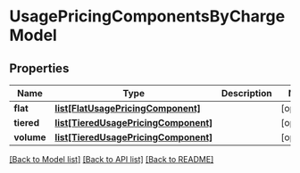 # UsagePricingComponentsByChargeModel

## Properties
Name | Type | Description | Notes
------------ | ------------- | ------------- | -------------
**flat** | [**list[FlatUsagePricingComponent]**](FlatUsagePricingComponent.md) |  | [optional] 
**tiered** | [**list[TieredUsagePricingComponent]**](TieredUsagePricingComponent.md) |  | [optional] 
**volume** | [**list[TieredUsagePricingComponent]**](TieredUsagePricingComponent.md) |  | [optional] 

[[Back to Model list]](../README.md#documentation-for-models) [[Back to API list]](../README.md#documentation-for-api-endpoints) [[Back to README]](../README.md)

